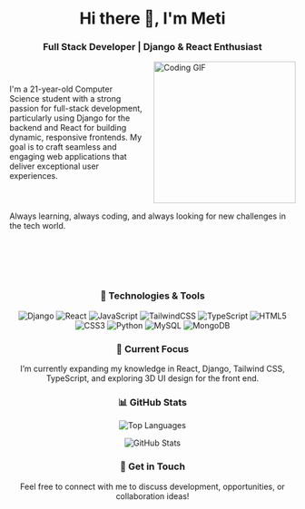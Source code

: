 <h1 align="center">Hi there 👋, I'm Meti</h1>
<h3 align="center">Full Stack Developer | Django & React Enthusiast</h3>

<div style="display: flex; align-items: center; justify-content: space-between;">
    <p align="left">
        I'm a 21-year-old Computer Science student with a strong passion for full-stack development, particularly using Django for the backend and React for building dynamic, responsive frontends. My goal is to craft seamless and engaging web applications that deliver exceptional user experiences.
    </p>
    <img src="https://media.giphy.com/media/13HgwGsXF0aiGY/giphy.gif" alt="Coding GIF" width="250" style="margin-left: 20px;" />
</div>


<p>
  Always learning, always coding, and always looking for new challenges in the tech world.
</p>

<br>
<br>
<br>    
<br>

<h3 align="center">🔧 Technologies & Tools</h3>
<p align="center">
  <img src="https://img.shields.io/badge/Code-Django-blue" alt="Django" />
  <img src="https://img.shields.io/badge/Code-React-blue" alt="React" />
  <img src="https://img.shields.io/badge/Code-JavaScript-yellow" alt="JavaScript" />
  <img src="https://img.shields.io/badge/Code-TailwindCSS-teal" alt="TailwindCSS" />
  <img src="https://img.shields.io/badge/Code-Typescript-blue" alt="TypeScript" />
  <img src="https://img.shields.io/badge/Code-HTML5-orange" alt="HTML5" />
  <img src="https://img.shields.io/badge/Code-CSS3-blue" alt="CSS3" />
  <img src="https://img.shields.io/badge/Code-Python-green" alt="Python" />
  <img src="https://img.shields.io/badge/Database-MySQL-orange" alt="MySQL" />
  <img src="https://img.shields.io/badge/Database-MongoDB-green" alt="MongoDB" />
</p>

<h3 align="center">🌱 Current Focus</h3>
<p align="center">
  I’m currently expanding my knowledge in React, Django, Tailwind CSS, TypeScript, and exploring 3D UI design for the front end.
</p>

<h3 align="center">📊 GitHub Stats</h3>
<p align="center">
  <img align="center" src="https://github-readme-stats.vercel.app/api/top-langs?username=metializadeh&show_icons=true&locale=en&layout=compact" alt="Top Languages" />
</p>
<p align="center">
  <img align="center" src="https://github-readme-stats.vercel.app/api?username=metializadeh&show_icons=true&locale=en" alt="GitHub Stats" />
</p>

<h3 align="center">💬 Get in Touch</h3>
<p align="center">
  Feel free to connect with me to discuss development, opportunities, or collaboration ideas!
</p>
